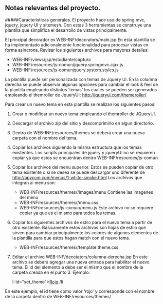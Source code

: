 ## Notas relevantes del proyecto.

#####Caracteristicas generales.
El proyecto hace uso de spring mvc, jquery, jquery UI y sitemesh.
Con estas 3 herramientas se construye una plantilla que simplifica el desarrollo
de vistas principalmente.

El principal decorador es  WEB-INF/decorators/main.jsp
En esta plantilla se ha implementado adicionalmente funcionalidad para procesar
vistas en forma asincrona. Revisar los siguientes archivos para mayores detalles:
- WEB-INF/views/jsp/estudiante/captura
- WEB-INF/resources/js-comun/jquery.springmvc.ajax.js
- WEB-INF/resources/js-comunjquery.system.styles.js

La plantilla puede ser personalizada con temas de Jquery UI.
En la columna derecha se puede observar algunas opciones para cambiar el look & feel
de la plantilla empleando distintos 'temas' los cuales se pueden ser generados empleando
el themroller de JqueryUI:  http://jqueryui.com/themeroller/

Para crear un nuevo tema en esta plantilla se realizan los siguientes pasos:

1. Crear o modificar un nuevo tema empleando el themroller de JQueryUI.
2. Descargar el archivo zip del sitio y descomprimirlo en algun directorio.
3. Dentro de WEB-INF/resources/themes se deberá crear una nueva carpeta con
   el nombre del tema.
4. Copiar los archivos siguiendo la misma estructura que los temas existentes.
   Los scripts principales de jquery y jqueryUI no se requieren copiar ya que estos
   se encuentran dentro WEB-INF/resources/js-comun

5. Copiar los archivos del menu superior. Estos se pueden copiar de otro tema existente
   o si se desea se puede descargar uno diferente de http://apycom.com/menus/1-white-smoke.html
   Los archivos que integran al menu son:
   
   -  WEB-INF/resources/themes/<nuevo-tema>/images/menu  Contiene las imagenes del menu
   -  WEB-INF/resources/themes/<nuevo-tema>/menu.css
   -  WEB-INF/resources/js-comun/menu.js Este archivo no se requiere copiar ya que es
      el mismo para todos los temas.

6.  Copiar los siguientes archivos  de estilo para el nuevo tema a partir de otro existente.
    Básicamente estos archivos son hojas de estilo que sirven para cambiar principalmente
    los colores de algunos elementos de la plantilla para que estos hagan match con el
    nuevo tema.
    
    -  WEB-INF/resources/themes/<nuevo-tema>/template.theme.css 

 
 7. Editar el archivo WEB-INF/decotators/columna-derecha.jsp   En este archivo se deberà
    agregar una nueva entrada para habilitar el nuevo tema. El id del elemento a debe
    ser el mismo que el nombre de la carpeta creada en el punto 3. Ejemplo:
    
     li id="set_theme"><a href="javascript:void(0);" id="rojo">Rojo</a>  /li  
    
   En este ejemplo, el id tiene como valor 'rojo' y corresponde con el nombre
   de la carpeta dentro de  WEB-INF/resources/themes/


   
<!--stackedit_data:
eyJoaXN0b3J5IjpbLTE3MTUyNjU1NDFdfQ==
-->